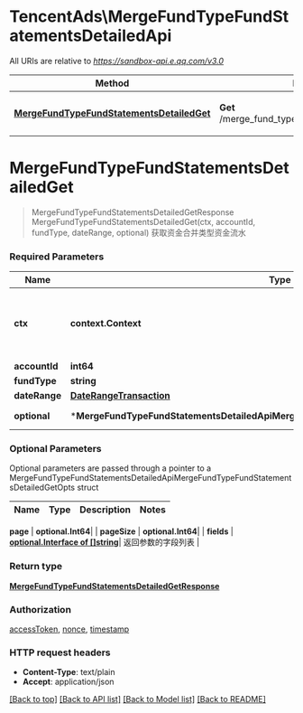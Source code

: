 # TencentAds\MergeFundTypeFundStatementsDetailedApi

All URIs are relative to *https://sandbox-api.e.qq.com/v3.0*

Method | HTTP request | Description
------------- | ------------- | -------------
[**MergeFundTypeFundStatementsDetailedGet**](MergeFundTypeFundStatementsDetailedApi.md#MergeFundTypeFundStatementsDetailedGet) | **Get** /merge_fund_type_fund_statements_detailed/get | 获取资金合并类型资金流水


# **MergeFundTypeFundStatementsDetailedGet**
> MergeFundTypeFundStatementsDetailedGetResponse MergeFundTypeFundStatementsDetailedGet(ctx, accountId, fundType, dateRange, optional)
获取资金合并类型资金流水

### Required Parameters

Name | Type | Description  | Notes
------------- | ------------- | ------------- | -------------
 **ctx** | **context.Context** | context for authentication, logging, cancellation, deadlines, tracing, etc.
  **accountId** | **int64**|  | 
  **fundType** | **string**|  | 
  **dateRange** | [**DateRangeTransaction**](DateRangeTransaction.md)|  | 
 **optional** | ***MergeFundTypeFundStatementsDetailedApiMergeFundTypeFundStatementsDetailedGetOpts** | optional parameters | nil if no parameters

### Optional Parameters
Optional parameters are passed through a pointer to a MergeFundTypeFundStatementsDetailedApiMergeFundTypeFundStatementsDetailedGetOpts struct

Name | Type | Description  | Notes
------------- | ------------- | ------------- | -------------



 **page** | **optional.Int64**|  | 
 **pageSize** | **optional.Int64**|  | 
 **fields** | [**optional.Interface of []string**](string.md)| 返回参数的字段列表 | 

### Return type

[**MergeFundTypeFundStatementsDetailedGetResponse**](MergeFundTypeFundStatementsDetailedGetResponse.md)

### Authorization

[accessToken](../README.md#accessToken), [nonce](../README.md#nonce), [timestamp](../README.md#timestamp)

### HTTP request headers

 - **Content-Type**: text/plain
 - **Accept**: application/json

[[Back to top]](#) [[Back to API list]](../README.md#documentation-for-api-endpoints) [[Back to Model list]](../README.md#documentation-for-models) [[Back to README]](../README.md)

